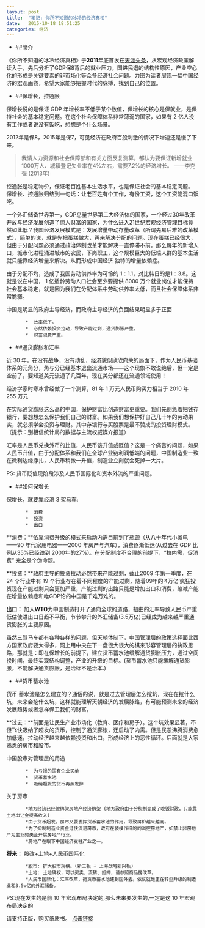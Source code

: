 ```yaml
---
layout: post
title:  "笔记: 你所不知道的冰冷的经济真相"
date:   2015-10-18 18:51:25
categories: 经济
---
```

 
 
 * ##简介
  
《你所不知道的冰冷经济真相》于**2011**年底首发在[天涯头条](http://bbs.tianya.cn/post-develop-905898-197.shtml)，从宏观经济政策解读入手，先后分析了GDP保8背后的就业压力，国进民退的结构性原因，产业空心化的形成是关键要素的非市场化等众多经济社会问题。力图为读者展现一幅中国经济的宏观画卷，希望大家能够把握时代的脉搏，找到自己的位置。


 * ##保增长，控通胀
 
 保增长说的是保证 GDP 年增长率不低于某个数值，保增长的核心是保就业，是保持社会的基本稳定问题。在这个社会保障体系非常薄弱的国家，如果有 2 亿人没有工作或者说没有饭吃，想想是个什么场景。
 
 2012年是保8，2015年是保7，可见经济在政府百般刺激的情况下增速还是慢了下来。
 >我请人力资源和社会保障部和有关方面反复测算，都认为要保证新增就业1000万人、城镇登记失业率在4%左右，需要7.2%的经济增长。 ——李克强   (2013年)
 
 控通胀是稳定物价，保证老百姓基本生活水平，也是保证社会的基本稳定问题。
 保增长、控通胀归结到一句话：让老百姓有个工作，有份工资，这个工资能混口饭吃。
 
一个外汇储备世界第一，GDP总量世界第二大经济体的国家，一个经过30年改革开放与经济发展创造了惊人财富的国家，为什么进入21世纪宏观经济管理目标竟然如此低？我国经济发展模式是：发展增量带动存量改革（所谓先易后难的改革模式），简单的说，就是先把蛋糕做大，再来解决分配的问题。现在蛋糕已经很大，但由于分配问题必须通过政治体制改革才能解决一直停滞不前，那么每年的新增人口，城市化进程涌进城市的农民，下岗职工，这个规模巨大的低端人群的基本生活就只能靠经济增量来解决。从而形成中国经济
独特的增量依赖症。

由于分配不均，造成了我国劳动供养率为可怜的 1：1.1，对比韩日的是1：3.8。这就是说在中国， 1 亿适龄劳动人口社会至少要提供 8000 万个就业岗位才能保持社会基本稳定，就是因为我们在分配体系中劳动供养率太低，而且社会保障体系非常脆弱。

中国是明显的政府主导经济，而政府主导经济的负面结果明显多于正面
 
           *  效率低下。
           *  必然依赖投资拉动，导致产能过剩，通货膨胀严重。
           *  财富浪费严重。
           
  * ##通货膨胀和汇率

近 30 年，在没有战争，没有动乱，经济貌似欣欣向荣的局面下，作为人民币基础体系的元角分，角与分已经基本退出流通市场——这个现象不敢说绝后，但一定是空前了，要知道美元流通了几百年，现在美分都还在流通领域使用！

经济学家时寒冰曾经做了一个测算，81 年 1 万元人民币购买力相当于 2010 年
255 万元.

在实际通货膨胀这么高的中国，保护财富比创造财富更重要。我们先别急着把钱存银行，要想想怎么保护我们自己的财富。如果我们想保护好自己几十年的劳动果实，就必须学会投资与理财。其中存银行与买股票是最不赞成的投资理财模式。（提示：别相信统计局的数据与主流权威媒介报道）

汇率是人民币兑换外币的比值，人民币该升值或贬值？这是一个痛苦的问题，如果人民币升值，由于分配体系和我们在全球产业链利润低端的问题，中国制造业一致在微利边缘挣扎，人民币稍微一升值，制造业立刻就会死掉一大片。

PS: 货币贬值现阶段涉及人民币国际化和资本外流的严重问题。

 * ##如何保增长
 
 保增长，就要靠经济 3 架马车:
 
           *  消费
           *  投资
           *  出口
  
 **消费：**依靠消费升级的模式来启动内需目前到了瓶颈（从八十年代小家电——90 年代家用电器——2000 年房产与汽车），消费逐渐低迷(从过去在 GDP 比例从35%已经跌到 2000年的27%)。在分配制度不合理的前提下，“拉内需，促消费” 完全是个伪命题。
          
 **投资：**政府主导的投资拉动必然带来产能过剩，截止2009 年第一季度，在 24 个行业中有 19 个行业存在着不同程度的产能过剩，随着09年的‘4万亿’疯狂投资现在产能过剩只会更加严重，产能过剩的出路只能是增加出口和消费，缩减产能在增量依赖症和唯GDP论的中国是千难万难的。
  
**出口：** 加入**WTO**为中国制造打开了通向全球的道路，扭曲的汇率导致人民币严重低估使进出口日趋不平衡，节节攀升的外汇储备(3.5万亿)已经成为越来越严重通货膨胀的主要原因。
 
虽然三驾马车都有各种各样的问题，但天朝体制下，中国管理层的政策选择面比西方国家政府要大得多，网上用中央在下一盘很大很大的棋来形容管理层的执政思路，那就是：即在保增长的前提下，建立货币蓄水池缓解通货膨胀压力，通过空间换时间，最终实现结构调整，产业的升级的目标。(货币蓄水池只能缓解通货膨胀，不能解决通货膨胀，是治标不是治本.)

*   ##货币蓄水池


货币
蓄水池是怎么建立的？通俗的说，就是过去管理层怎么挖坑，现在在挖什么坑，未来会挖什么坑，这样就能理解天朝经济的发展脉络，有可能预测未来的经济发展趋势或者怎样保卫我们的财富。


 **过去：**前面是让民生产业市场化（教育、医疗和房子）。这个坑效果显著，不但飞快吸纳了超发的货币，控制了通货膨胀，还启动了内需。但是民怨沸腾消费愈加低迷，拉动经济越来越依赖投资和出口，形成经济上的恶性循环。后面就是大家熟悉的房市和股市。
 
中国股市对管理层的用途 

           *  为亏损的国有企业买单
           *  货币蓄水池
           *  吸纳超发的货币再蒸发掉

关于房市

           *地方经济已经被绑架房地产经济绑架 (地方政府由于分税制变成了吃饭财政，只能靠土地出让金提高收入)
           *由于货币超发，房市又要发挥货币蓄水池的作用，导致房价越来越高。
           *为了抑制制造业资金过快流进房市，政府在装模作样的的调控房地产，如禁止非房地产为主业的央企开展房地产行业。
           *房地产在眼下中国经济支柱产业之一。


**将来：** 股改+土地+人民币国际化

           *股市: 扩大股市规模。(新三板 + 上海战略新兴板)
           *土地: 土地确权，可以买卖、流转、抵押，请参照商品房改革。
           *人民币国际化：汇率改革，把货币蓄水池建到国外去。依仗就是正在转型升级的制造业和3.5w亿的外汇储备。
           

PS:现在发生的是前 10 年宏观布局决定的,那么未来要发生的,一定是这 10 年宏观布局决定的

 
请支持正版，购买纸质书。 [点击链接](http://www.amazon.cn/%E4%BB%8A%E9%98%85%E2%80%A2%E7%BB%8F%E6%B5%8E-%E4%BD%A0%E6%89%80%E4%B8%8D%E7%9F%A5%E9%81%93%E7%9A%84%E5%86%B0%E5%86%B7%E7%BB%8F%E6%B5%8E%E7%9C%9F%E7%9B%B8-%E8%A2%81%E6%B5%A9/dp/B007P7RK04)
  
  
  
